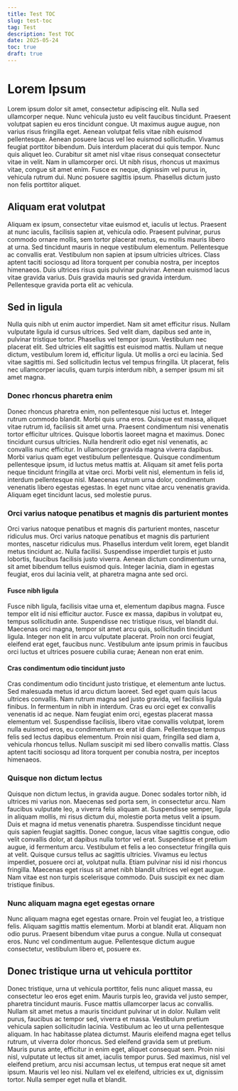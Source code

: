 ```yaml
---
title: Test TOC
slug: test-toc
tag: Test
description: Test TOC
date: 2025-05-24
toc: true
draft: true
---
```


# Lorem Ipsum
Lorem ipsum dolor sit amet, consectetur adipiscing elit. Nulla sed ullamcorper neque. Nunc vehicula justo eu velit faucibus tincidunt. Praesent volutpat sapien eu eros tincidunt congue. Ut maximus augue augue, non varius risus fringilla eget. Aenean volutpat felis vitae nibh euismod pellentesque. Aenean posuere lacus vel leo euismod sollicitudin. Vivamus feugiat porttitor bibendum. Duis interdum placerat dui quis tempor. Nunc quis aliquet leo. Curabitur sit amet nisl vitae risus consequat consectetur vitae in velit. Nam in ullamcorper orci. Ut nibh risus, rhoncus ut maximus vitae, congue sit amet enim. Fusce ex neque, dignissim vel purus in, vehicula rutrum dui. Nunc posuere sagittis ipsum. Phasellus dictum justo non felis porttitor aliquet.

## Aliquam erat volutpat
Aliquam ex ipsum, consectetur vitae euismod et, iaculis ut lectus. Praesent at nunc iaculis, facilisis sapien at, vehicula odio. Praesent pulvinar, purus commodo ornare mollis, sem tortor placerat metus, eu mollis mauris libero at urna. Sed tincidunt mauris in neque vestibulum elementum. Pellentesque ac convallis erat. Vestibulum non sapien at ipsum ultricies ultrices. Class aptent taciti sociosqu ad litora torquent per conubia nostra, per inceptos himenaeos. Duis ultrices risus quis pulvinar pulvinar. Aenean euismod lacus vitae gravida varius. Duis gravida mauris sed gravida interdum. Pellentesque gravida porta elit ac vehicula.

## Sed in ligula
Nulla quis nibh ut enim auctor imperdiet. Nam sit amet efficitur risus. Nullam vulputate ligula id cursus ultrices. Sed velit diam, dapibus sed ante in, pulvinar tristique tortor. Phasellus vel tempor ipsum. Vestibulum nec placerat elit. Sed ultricies elit sagittis est euismod mattis. Nullam ut neque dictum, vestibulum lorem id, efficitur ligula. Ut mollis a orci eu lacinia. Sed vitae sagittis mi. Sed sollicitudin lectus vel tempus fringilla. Ut placerat, felis nec ullamcorper iaculis, quam turpis interdum nibh, a semper ipsum mi sit amet magna.

### Donec rhoncus pharetra enim
Donec rhoncus pharetra enim, non pellentesque nisi luctus et. Integer rutrum commodo blandit. Morbi quis urna eros. Quisque est massa, aliquet vitae rutrum id, facilisis sit amet urna. Praesent condimentum nisi venenatis tortor efficitur ultrices. Quisque lobortis laoreet magna et maximus. Donec tincidunt cursus ultricies. Nulla hendrerit odio eget nisl venenatis, ac convallis nunc efficitur. In ullamcorper gravida magna viverra dapibus. Morbi varius quam eget vestibulum pellentesque. Quisque condimentum pellentesque ipsum, id luctus metus mattis at. Aliquam sit amet felis porta neque tincidunt fringilla at vitae orci. Morbi velit nisl, elementum in felis id, interdum pellentesque nisl. Maecenas rutrum urna dolor, condimentum venenatis libero egestas egestas. In eget nunc vitae arcu venenatis gravida. Aliquam eget tincidunt lacus, sed molestie purus.

### Orci varius natoque penatibus et magnis dis parturient montes
Orci varius natoque penatibus et magnis dis parturient montes, nascetur ridiculus mus. Orci varius natoque penatibus et magnis dis parturient montes, nascetur ridiculus mus. Phasellus interdum velit lorem, eget blandit metus tincidunt ac. Nulla facilisi. Suspendisse imperdiet turpis et justo lobortis, faucibus facilisis justo viverra. Aenean dictum condimentum urna, sit amet bibendum tellus euismod quis. Integer lacinia, diam in egestas feugiat, eros dui lacinia velit, at pharetra magna ante sed orci.

#### Fusce nibh ligula
Fusce nibh ligula, facilisis vitae urna et, elementum dapibus magna. Fusce tempor elit id nisi efficitur auctor. Fusce ex massa, dapibus in volutpat eu, tempus sollicitudin ante. Suspendisse nec tristique risus, vel blandit dui. Maecenas orci magna, tempor sit amet arcu quis, sollicitudin tincidunt ligula. Integer non elit in arcu vulputate placerat. Proin non orci feugiat, eleifend erat eget, faucibus nunc. Vestibulum ante ipsum primis in faucibus orci luctus et ultrices posuere cubilia curae; Aenean non erat enim.

#### Cras condimentum odio tincidunt justo
Cras condimentum odio tincidunt justo tristique, et elementum ante luctus. Sed malesuada metus id arcu dictum laoreet. Sed eget quam quis lacus ultrices convallis. Nam rutrum magna sed justo gravida, vel facilisis ligula finibus. In fermentum in nibh in interdum. Cras eu orci eget ex convallis venenatis id ac neque. Nam feugiat enim orci, egestas placerat massa elementum vel. Suspendisse facilisis, libero vitae convallis volutpat, lorem nulla euismod eros, eu condimentum ex erat id diam. Pellentesque tempus felis sed lectus dapibus elementum. Proin nisi quam, fringilla sed diam a, vehicula rhoncus tellus. Nullam suscipit mi sed libero convallis mattis. Class aptent taciti sociosqu ad litora torquent per conubia nostra, per inceptos himenaeos.

### Quisque non dictum lectus
Quisque non dictum lectus, in gravida augue. Donec sodales tortor nibh, id ultrices mi varius non. Maecenas sed porta sem, in consectetur arcu. Nam faucibus vulputate leo, a viverra felis aliquam at. Suspendisse semper, ligula in aliquam mollis, mi risus dictum dui, molestie porta metus velit a ipsum. Duis et magna id metus venenatis pharetra. Suspendisse tincidunt neque quis sapien feugiat sagittis. Donec congue, lacus vitae sagittis congue, odio velit convallis dolor, at dapibus nulla tortor vel erat. Suspendisse et pretium augue, id fermentum arcu. Vestibulum et felis a leo consectetur fringilla quis at velit. Quisque cursus tellus ac sagittis ultricies. Vivamus eu lectus imperdiet, posuere orci at, volutpat nulla. Etiam pulvinar nisi id nisi rhoncus fringilla. Maecenas eget risus sit amet nibh blandit ultrices vel eget augue. Nam vitae est non turpis scelerisque commodo. Duis suscipit ex nec diam tristique finibus.

### Nunc aliquam magna eget egestas ornare
Nunc aliquam magna eget egestas ornare. Proin vel feugiat leo, a tristique felis. Aliquam sagittis mattis elementum. Morbi at blandit erat. Aliquam non odio purus. Praesent bibendum vitae purus a congue. Nulla ut consequat eros. Nunc vel condimentum augue. Pellentesque dictum augue consectetur, vestibulum libero et, posuere ex.


## Donec tristique urna ut vehicula porttitor
Donec tristique, urna ut vehicula porttitor, felis nunc aliquet massa, eu consectetur leo eros eget enim. Mauris turpis leo, gravida vel justo semper, pharetra tincidunt mauris. Fusce mattis ullamcorper lacus ac convallis. Nullam sit amet metus a mauris tincidunt pulvinar ut in dolor. Nullam velit purus, faucibus ac tempor sed, viverra et massa. Vestibulum pretium vehicula sapien sollicitudin lacinia. Vestibulum ac leo ut urna pellentesque aliquam. In hac habitasse platea dictumst. Mauris eleifend magna eget tellus rutrum, ut viverra dolor rhoncus. Sed eleifend gravida sem ut pretium. Mauris purus ante, efficitur in enim eget, aliquet consequat sem. Proin nisi nisl, vulputate ut lectus sit amet, iaculis tempor purus. Sed maximus, nisl vel eleifend pretium, arcu nisi accumsan lectus, ut tempus erat neque sit amet ipsum. Mauris vel leo nisi. Nullam vel ex eleifend, ultricies ex ut, dignissim tortor. Nulla semper eget nulla et blandit.

